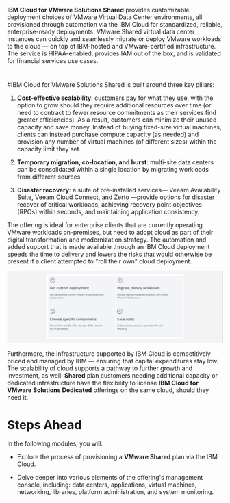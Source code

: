 **IBM Cloud for VMware Solutions Shared** provides customizable deployment choices of VMware Virtual Data Center environments, all provisioned through automation via the IBM Cloud for standardized, reliable, enterprise-ready deployments. VMware Shared virtual data center instances can quickly and seamlessly migrate or deploy VMware workloads to the cloud — on top of IBM-hosted and VMware-certified infrastructure. The service is HIPAA-enabled, provides IAM out of the box, and is validated for financial services use cases.

#
#IBM Cloud for VMware Solutions Shared is built around three key pillars:

1. **Cost-effective scalability**: customers pay for what they use, with the option to grow should they require additional resources over time (or need to contract to fewer resource commitments as their services find greater efficiencies). As a result, customers can minimize their unused capacity and save money. Instead of buying fixed-size virtual machines, clients can instead purchase compute capacity (as needed) and provision any number of virtual machines (of different sizes) within the capacity limit they set.

2. **Temporary migration, co-location, and burst**: multi-site data centers can be consolidated within a single location by migrating workloads from different sources.

3. **Disaster recovery**: a suite of pre-installed services— Veeam Availability Suite, Veeam Cloud Connect, and Zerto —provide options for disaster recover of critical workloads, achieving recovery point objectives (RPOs) within seconds, and maintaining application consistency.

The offering is ideal for enterprise clients that are currently operating VMware workloads on-premises, but need to adopt cloud as part of their digital transformation and modernization strategy. The automation and added support that is made available through an IBM Cloud deployment speeds the time to delivery and lowers the risks that would otherwise be present if a client attempted to "roll their own" cloud deployment.

![](_attachments/shared-introduction-1.png)

Furthermore, the infrastructure supported by IBM Cloud is competitively priced and managed by IBM — ensuring that capital expenditures stay low. The scalability of cloud supports a pathway to further growth and investment, as well: **Shared** plan customers needing additional capacity or dedicated infrastructure have the flexibility to license **IBM Cloud for VMware Solutions Dedicated** offerings on the same cloud, should they need it.

#
# Steps Ahead

In the following modules, you will:

- Explore the process of provisioning a **VMware Shared** plan via the IBM Cloud.

- Delve deeper into various elements of the offering's management console, including: data centers, applications, virtual machines, networking, libraries, platform administration, and system monitoring.
